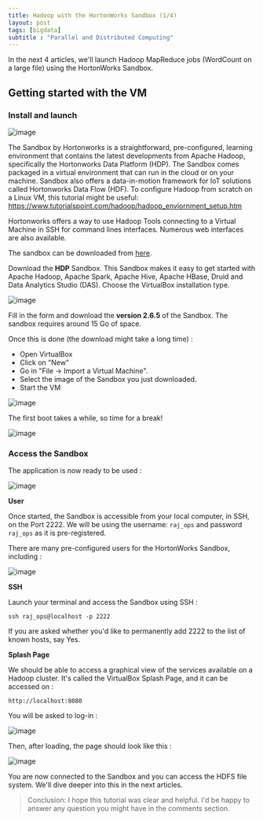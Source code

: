 ```yaml
---
title: Hadoop with the HortonWorks Sandbox (1/4)
layout: post
tags: [bigdata]
subtitle : "Parallel and Distributed Computing"
---
```


In the next 4 articles, we'll launch Hadoop MapReduce jobs (WordCount on a large file) using the HortonWorks Sandbox.

## Getting started with the VM

### Install and launch

![image](https://maelfabien.github.io/assets/images/Hadoop/hort.jpg)

The Sandbox by Hortonworks is a straightforward, pre-configured, learning environment that contains the latest developments from Apache Hadoop, specifically the Hortonworks Data Platform (HDP). The Sandbox comes packaged in a virtual environment that can run in the cloud or on your machine. Sandbox also offers a data-in-motion framework for IoT solutions called Hortonworks Data Flow (HDF). To configure Hadoop from scratch on a Linux VM, this tutorial might be useful: https://www.tutorialspoint.com/hadoop/hadoop_enviornment_setup.htm


Hortonworks offers a way to use Hadoop Tools connecting to a Virtual Machine in SSH for command lines interfaces. Numerous web interfaces are also available. 

The sandbox can be downloaded from [here](https://www.cloudera.com/downloads/hortonworks-sandbox.html).

Download the **HDP** Sandbox. This Sandbox makes it easy to get started with Apache Hadoop, Apache Spark, Apache Hive, Apache HBase, Druid and Data Analytics Studio (DAS). Choose the VirtualBox installation type.

![image](https://maelfabien.github.io/assets/images/Hadoop/26.jpg)

Fill in the form and download the **version 2.6.5** of the Sandbox. The sandbox requires around 15 Go of space.

Once this is done (the download might take a long time) :
- Open VirtualBox
- Click on "New"
- Go in "File -> Import a Virtual Machine".
- Select the image of the Sandbox you just downloaded.
- Start the VM

![image](https://maelfabien.github.io/assets/images/Hadoop/33.jpg)

The first boot takes a while, so time for a break!

![image](https://maelfabien.github.io/assets/images/Hadoop/28.jpg)

### Access the Sandbox

The application is now ready to be used :

![image](https://maelfabien.github.io/assets/images/Hadoop/29.jpg)

**User** 

Once started, the Sandbox is accessible from your local computer, in SSH, on the Port 2222. We will be using the username: `raj_ops` and password `raj_ops` as it is pre-registered. 

There are many pre-configured users for the HortonWorks Sandbox, including :

![image](https://maelfabien.github.io/assets/images/Hadoop/27.jpg)

**SSH**

Launch your terminal and access the Sandbox using SSH :

`ssh raj_ops@localhost -p 2222`

If you are asked whether you'd like to permanently add 2222 to the list of known hosts, say Yes.

**Splash Page**

We should be able to access a graphical view of the services available on a Hadoop cluster. It's called the VirtualBox Splash Page, and it can be accessed on :

`http://localhost:8080`

You will be asked to log-in :

![image](https://maelfabien.github.io/assets/images/Hadoop/34.jpg)

Then, after loading, the page should look like this :

![image](https://maelfabien.github.io/assets/images/Hadoop/35.jpg)

You are now connected to the Sandbox and you can access the HDFS file system. We'll dive deeper into this in the next articles.

> Conclusion: I hope this tutorial was clear and helpful. I'd be happy to answer any question you might have in the comments section.